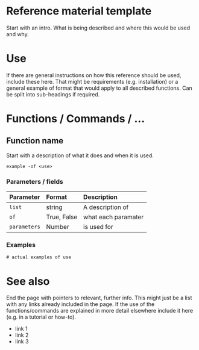 # Reference material template

Start with an intro. What is being described and where this would be used and why.

# Use

If there are general instructions on how this reference should be used, include these here. That might be requirements (e.g. installation) or a general example of format that would apply to all described functions. Can be split into sub-headings if required.

# Functions / Commands / ...

## Function name

Start with a description of what it does and when it is used.

`example -of <use>`

### Parameters / fields

| Parameter | Format | Description |
|:---|:---|:---|
| `list` | string | A description of |
| `of` | True, False | what each paramater |
| `parameters` | Number | is used for |

### Examples

```
# actual examples of use
```

# See also

End the page with pointers to relevant, further info. This might just be a list with any links already included in the page. If the use of the functions/commands are explained in more detail elsewhere include it here (e.g. in a tutorial or how-to).

- link 1
- link 2
- link 3
